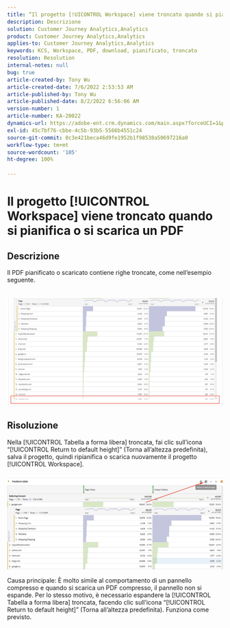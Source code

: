 ```yaml
---
title: “Il progetto [!UICONTROL Workspace] viene troncato quando si pianifica o si scarica un PDF”
description: Descrizione
solution: Customer Journey Analytics,Analytics
product: Customer Journey Analytics,Analytics
applies-to: Customer Journey Analytics,Analytics
keywords: KCS, Workspace, PDF, download, pianificato, troncato
resolution: Resolution
internal-notes: null
bug: true
article-created-by: Tony Wu
article-created-date: 7/6/2022 2:53:53 AM
article-published-by: Tony Wu
article-published-date: 8/2/2022 6:56:06 AM
version-number: 1
article-number: KA-20022
dynamics-url: https://adobe-ent.crm.dynamics.com/main.aspx?forceUCI=1&pagetype=entityrecord&etn=knowledgearticle&id=0a8bd2d7-d6fc-ec11-82e5-000d3a3b090d
exl-id: 45c7bf76-cbbe-4c5b-93b5-5566b4551c24
source-git-commit: 0c3e421beca46d9fe1952b1f98538a50697216a0
workflow-type: tm+mt
source-wordcount: '105'
ht-degree: 100%

---
```


# Il progetto [!UICONTROL Workspace] viene troncato quando si pianifica o si scarica un PDF

## Descrizione

Il PDF pianificato o scaricato contiene righe troncate, come nell’esempio seguente.<br><br>
<br>![](assets/___140e6ba7-d7fc-ec11-82e5-000d3a3b090d___.png)

## Risoluzione


Nella [!UICONTROL Tabella a forma libera] troncata, fai clic sull’icona “[!UICONTROL Return to default height]” (Torna all’altezza predefinita), salva il progetto, quindi ripianifica o scarica nuovamente il progetto [!UICONTROL Workspace].

![](assets/e9fea250-d7fc-ec11-82e5-000d3a3b090d.png)

Causa principale:
È molto simile al comportamento di un pannello compresso e quando si scarica un PDF compresso, il pannello non si espande.
Per lo stesso motivo, è necessario espandere la [!UICONTROL Tabella a forma libera] troncata, facendo clic sull’icona “[!UICONTROL Return to default height]” (Torna all’altezza predefinita). Funziona come previsto.
